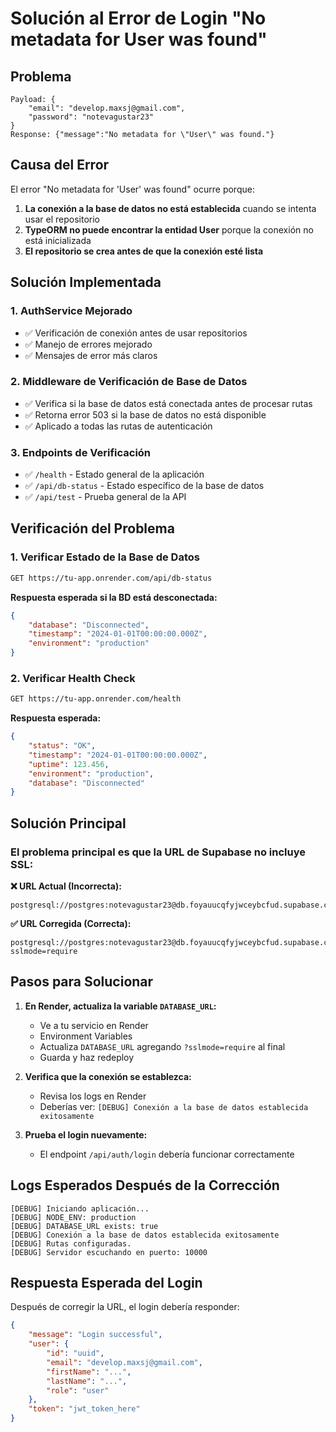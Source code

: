 # Solución al Error de Login "No metadata for User was found"

## Problema
```
Payload: {
    "email": "develop.maxsj@gmail.com",
    "password": "notevagustar23"
}
Response: {"message":"No metadata for \"User\" was found."}
```

## Causa del Error
El error "No metadata for 'User' was found" ocurre porque:

1. **La conexión a la base de datos no está establecida** cuando se intenta usar el repositorio
2. **TypeORM no puede encontrar la entidad User** porque la conexión no está inicializada
3. **El repositorio se crea antes de que la conexión esté lista**

## Solución Implementada

### 1. AuthService Mejorado
- ✅ Verificación de conexión antes de usar repositorios
- ✅ Manejo de errores mejorado
- ✅ Mensajes de error más claros

### 2. Middleware de Verificación de Base de Datos
- ✅ Verifica si la base de datos está conectada antes de procesar rutas
- ✅ Retorna error 503 si la base de datos no está disponible
- ✅ Aplicado a todas las rutas de autenticación

### 3. Endpoints de Verificación
- ✅ `/health` - Estado general de la aplicación
- ✅ `/api/db-status` - Estado específico de la base de datos
- ✅ `/api/test` - Prueba general de la API

## Verificación del Problema

### 1. Verificar Estado de la Base de Datos
```bash
GET https://tu-app.onrender.com/api/db-status
```

**Respuesta esperada si la BD está desconectada:**
```json
{
    "database": "Disconnected",
    "timestamp": "2024-01-01T00:00:00.000Z",
    "environment": "production"
}
```

### 2. Verificar Health Check
```bash
GET https://tu-app.onrender.com/health
```

**Respuesta esperada:**
```json
{
    "status": "OK",
    "timestamp": "2024-01-01T00:00:00.000Z",
    "uptime": 123.456,
    "environment": "production",
    "database": "Disconnected"
}
```

## Solución Principal

### El problema principal es que la URL de Supabase no incluye SSL:

**❌ URL Actual (Incorrecta):**
```
postgresql://postgres:notevagustar23@db.foyauucqfyjwceybcfud.supabase.co:5432/postgres
```

**✅ URL Corregida (Correcta):**
```
postgresql://postgres:notevagustar23@db.foyauucqfyjwceybcfud.supabase.co:5432/postgres?sslmode=require
```

## Pasos para Solucionar

1. **En Render, actualiza la variable `DATABASE_URL`:**
   - Ve a tu servicio en Render
   - Environment Variables
   - Actualiza `DATABASE_URL` agregando `?sslmode=require` al final
   - Guarda y haz redeploy

2. **Verifica que la conexión se establezca:**
   - Revisa los logs en Render
   - Deberías ver: `[DEBUG] Conexión a la base de datos establecida exitosamente`

3. **Prueba el login nuevamente:**
   - El endpoint `/api/auth/login` debería funcionar correctamente

## Logs Esperados Después de la Corrección

```
[DEBUG] Iniciando aplicación...
[DEBUG] NODE_ENV: production
[DEBUG] DATABASE_URL exists: true
[DEBUG] Conexión a la base de datos establecida exitosamente
[DEBUG] Rutas configuradas.
[DEBUG] Servidor escuchando en puerto: 10000
```

## Respuesta Esperada del Login

Después de corregir la URL, el login debería responder:

```json
{
    "message": "Login successful",
    "user": {
        "id": "uuid",
        "email": "develop.maxsj@gmail.com",
        "firstName": "...",
        "lastName": "...",
        "role": "user"
    },
    "token": "jwt_token_here"
}
``` 
